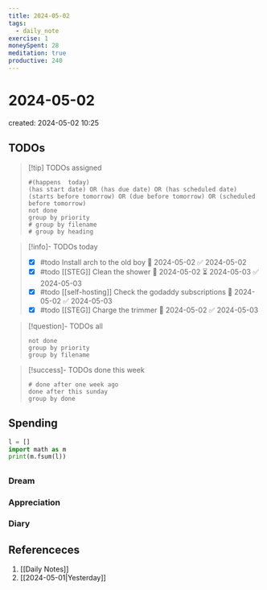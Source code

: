```yaml
---
title: 2024-05-02
tags:
  - daily_note
exercise: 1
moneySpent: 28 
meditation: true
productive: 240
---
```

# 2024-05-02
created: 2024-05-02 10:25

## TODOs
>[!tip] TODOs assigned
> ```tasks
> #(happens  today)
> (has start date) OR (has due date) OR (has scheduled date)
> (starts before tomorrow) OR (due before tomorrow) OR (scheduled before tomorrow)
> not done
> group by priority
> # group by filename
> # group by heading
> ```

>[!info]- TODOs today
>- [x] #todo Install arch to the old boy 📅 2024-05-02 ✅ 2024-05-02
>- [x] #todo [[STEG]] Clean the shower 🛫 2024-05-02 ⏳ 2024-05-03 ✅ 2024-05-03
>- [x] #todo [[self-hosting]] Check the godaddy subscriptions 🛫 2024-05-02 ✅ 2024-05-03
>- [x] #todo [[STEG]] Charge the trimmer 🛫 2024-05-02 ✅ 2024-05-03

>[!question]- TODOs all
> ```tasks
> not done
> group by priority
> group by filename
> ```

>[!success]- TODOs done this week
> ```tasks
> # done after one week ago
> done after this sunday
> group by done
>  ```

## Spending
```python
l = []
import math as m
print(m.fsum(l))
```

##
### Dream

### Appreciation

### Diary

## Referenceces
1. [[Daily Notes]]
2. [[2024-05-01|Yesterday]]